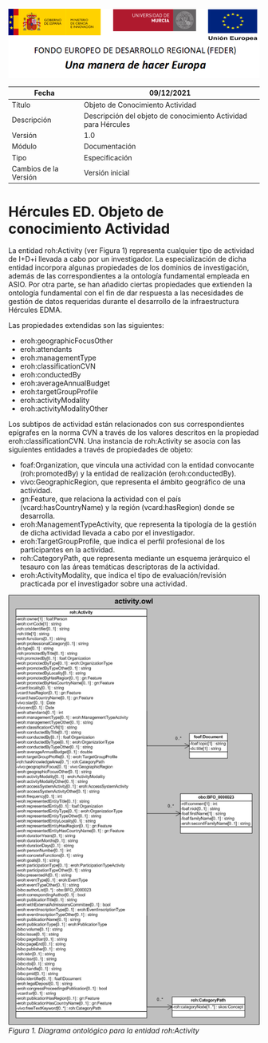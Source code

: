 ![](../../Docs/media/CabeceraDocumentosMD.png)

| Fecha         | 09/12/2021                                                   |
| ------------- | ------------------------------------------------------------ |
|Título|Objeto de Conocimiento Actividad| 
|Descripción|Descripción del objeto de conocimiento Actividad para Hércules|
|Versión|1.0|
|Módulo|Documentación|
|Tipo|Especificación|
|Cambios de la Versión|Versión inicial|

# Hércules ED. Objeto de conocimiento Actividad

La entidad roh:Activity (ver Figura 1) representa cualquier tipo de actividad de I+D+i llevada a cabo por un investigador. La especialización de dicha entidad incorpora algunas propiedades de los dominios de investigación, además de las correspondientes a la ontología fundamental empleada en ASIO.
Por otra parte, se han añadido ciertas propiedades que extienden la ontología fundamental con el fin de dar respuesta a las necesidades de gestión de datos requeridas durante el desarrollo de la infraestructura Hércules EDMA.

Las propiedades extendidas son las siguientes:
- eroh:geographicFocusOther
- eroh:attendants
- eroh:managementType
- eroh:classificationCVN
- eroh:conductedBy
- eroh:averageAnnualBudget
- eroh:targetGroupProfile
- eroh:activityModality
- eroh:activityModalityOther

Los subtipos de actividad están relacionados con sus correspondientes epígrafes en la norma CVN a través de los valores descritos en la propiedad eroh:classificationCVN.
Una instancia de roh:Activity se asocia con las siguientes entidades a través de propiedades de objeto:

- foaf:Organization, que vincula una actividad con la entidad convocante (roh:promotedBy) y la entidad de realización (eroh:conductedBy).
- vivo:GeographicRegion, que representa el ámbito geográfico de una actividad.
- gn:Feature, que relaciona la actividad con el país (vcard:hasCountryName) y la región (vcard:hasRegion) donde se desarrolla.
- eroh:ManagementTypeActivity, que representa la tipología de la gestión de dicha actividad llevada a cabo por el investigador.
- eroh:TargetGroupProfile, que indica el perfil profesional de los participantes en la actividad.
- roh:CategoryPath, que representa mediante un esquema jerárquico el tesauro con las áreas temáticas descriptoras de la actividad.
- eroh:ActivityModality, que indica el tipo de evaluación/revisión practicada por el investigador sobre una actividad.


![](../../Docs/media/ObjetosDeConocimiento/Activity.png)
*Figura 1. Diagrama ontológico para la entidad roh:Activity*
